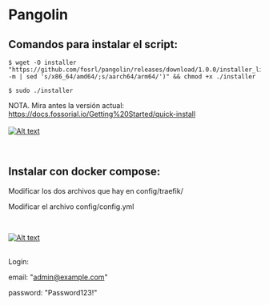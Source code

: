 # Pangolin

## Comandos para instalar el script:

```
$ wget -O installer "https://github.com/fosrl/pangolin/releases/download/1.0.0/installer_linux_$(uname -m | sed 's/x86_64/amd64/;s/aarch64/arm64/')" && chmod +x ./installer

$ sudo ./installer
```

NOTA. Mira antes la versión actual: https://docs.fossorial.io/Getting%20Started/quick-install
<br>
<br>
[![Alt text](https://img.youtube.com/vi/i9AmiJPjqUQ/0.jpg)](https://www.youtube.com/watch?v=i9AmiJPjqUQ)

<br>

## Instalar con docker compose:

Modificar los dos archivos que hay en config/traefik/

Modificar el archivo config/config.yml

<br>

[![Alt text](https://img.youtube.com/vi/oU18kYkpsDI/0.jpg)](https://www.youtube.com/watch?v=oU18kYkpsDI)

<br>
Login:

email: "admin@example.com" 
        
password: "Password123!"





